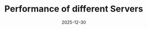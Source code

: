 ---
title: "Performance of different Servers"
date: 2025-12-30
draft: true
tags: ["Dev"]
description: '.'
summary: ''
url: ''
---